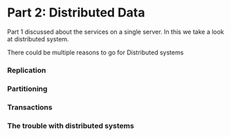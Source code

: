 # Part 2: Distributed Data

Part 1 discussed about the services on a single server.
In this we take a look at distributed system.

There could be multiple reasons to go for Distributed systems


### Replication
### Partitioning
### Transactions
### The trouble with distributed systems